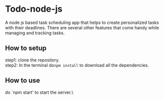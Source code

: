# Todo-node-js
A node js based task scheduling app that helps to create personalized tasks with their deadlines.
There are several other features that come handy while managing and tracking tasks.
## How to setup
step1: clone the repository.\
step2: In the terminal do`npm install` to download all the dependencies.
## How to use
do `npm start' to start the server.\


